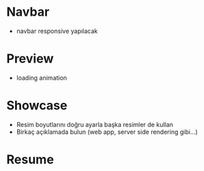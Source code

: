 # Navbar
- navbar responsive yapılacak

# Preview
- loading animation

# Showcase
- Resim boyutlarını doğru ayarla başka resimler de kullan
- Birkaç açıklamada bulun (web app, server side rendering gibi...)

# Resume